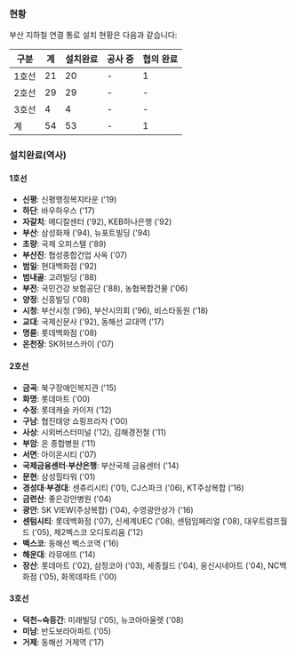 ### 현황

부산 지하철 연결 통로 설치 현황은 다음과 같습니다:

| 구분 | 계 | 설치완료 | 공사 중 | 협의 완료 |
|---|---|---|---|---|
| 1호선 | 21 | 20 | - | 1 |
| 2호선 | 29 | 29 | - | - |
| 3호선 | 4 | 4 | - | - |
| 계 | 54 | 53 | - | 1 |

### 설치완료(역사)

#### 1호선
- **신평**: 신평행정복지타운 ('19)
- **하단**: 바우하우스 ('17)
- **자갈치**: 메디칼센터 ('92), KEB하나은행 ('92)
- **부산**: 삼성화재 ('94), 뉴포트빌딩 ('94)
- **초량**: 국제 오피스텔 ('89)
- **부산진**: 협성종합건업 사옥 ('07)
- **범일**: 현대백화점 ('92)
- **범내골**: 고려빌딩 ('88)
- **부전**: 국민건강 보험공단 ('88), 농협복합건물 ('06)
- **양정**: 신흥빌딩 ('08)
- **시청**: 부산시청 ('96), 부산시의회 ('96), 비스타동원 ('18)
- **교대**: 국제신문사 ('92), 동해선 교대역 ('17)
- **명륜**: 롯데백화점 ('08)
- **온천장**: SK허브스카이 ('07)

#### 2호선
- **금곡**: 북구장애인복지관 ('15)
- **화명**: 롯데마트 ('00)
- **수정**: 롯데캐슬 카이저 ('12)
- **구남**: 협진태양 쇼핑프라자 ('00)
- **사상**: 시외버스터미널 ('12), 김해경전철 ('11)
- **부암**: 온 종합병원 ('11)
- **서면**: 아이온시티 ('07)
- **국제금융센터·부산은행**: 부산국제 금융센터 ('14)
- **문현**: 삼성힐타워 ('01)
- **경성대·부경대**: 센츄리시티 ('01), CJ스파크 ('06), KT주상복합 ('16)
- **금련산**: 좋은강안병원 ('04)
- **광안**: SK VIEW(주상복합) ('04), 수영광안상가 ('16)
- **센텀시티**: 롯데백화점 ('07), 신세계UEC ('08), 센텀임페리얼 ('08), 대우트럼프월드 ('05), 제2벡스코 오디토리움 ('12)
- **벡스코**: 동해선 벡스코역 ('16)
- **해운대**: 라뮤에뜨 ('14)
- **장산**: 롯데마트 ('02), 삼정코아 ('03), 세종월드 ('04), 웅신시네아트 ('04), NC백화점 ('05), 화목데파트 ('00)

#### 3호선
- **덕천~숙등간**: 미래빌딩 ('05), 뉴코아아울렛 ('08)
- **미남**: 반도보라아파트 ('05)
- **거제**: 동해선 거제역 ('17)